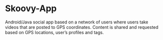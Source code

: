 # Skoovy-App
Android/Java social app based on a network of users where users take videos that are posted to GPS coordinates.  Content is shared and requested based on GPS locations, user’s profiles and tags.
